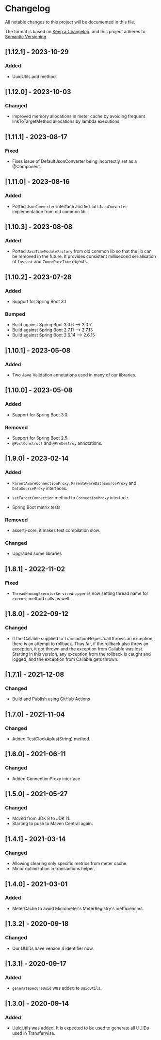 # Changelog

All notable changes to this project will be documented in this file.

The format is based on [Keep a Changelog](https://keepachangelog.com/en/1.0.0/),
and this project adheres to [Semantic Versioning](https://semver.org/spec/v2.0.0.html).

## [1.12.1] - 2023-10-29

### Added

* UuidUtils.add method.

## [1.12.0] - 2023-10-03

### Changed

* Improved memory allocations in meter cache by avoiding frequent linkToTargetMethod allocations by lambda executions.

## [1.11.1] - 2023-08-17

### Fixed

* Fixes issue of DefaultJsonConverter being incorrectly set as a @Component.

## [1.11.0] - 2023-08-16

### Added

* Ported `JsonConverter` interface and `DefaultJsonConverter` implementation from old common lib.

## [1.10.3] - 2023-08-08

### Added

* Ported `JavaTimeModuleFactory` from old common lib so that the lib can be removed in the future. It provides consistent millisecond serialisation of `Instant` and `ZonedDateTime` objects.

## [1.10.2] - 2023-07-28

### Added

* Support for Spring Boot 3.1

### Bumped

* Build against Spring Boot 3.0.6 --> 3.0.7
* Build against Spring Boot 2.7.11 --> 2.7.13
* Build against Spring Boot 2.6.14 --> 2.6.15

## [1.10.1] - 2023-05-08

### Added

* Two Java Validation annotations used in many of our libraries.

## [1.10.0] - 2023-05-08

### Added

* Support for Spring Boot 3.0

### Removed

* Support for Spring Boot 2.5
* `@PostConstruct` and `@PreDestroy` annotations.

## [1.9.0] - 2023-02-14

### Added

* `ParentAwareConnectionProxy`, `ParentAwareDataSourceProxy` and `DataSourceProxy` interfaces.

* `setTargetConnection` method to `ConnectionProxy` interface.

* Spring Boot matrix tests

### Removed

* assertj-core, it makes test compilation slow.

### Changed

* Upgraded some libraries

## [1.8.1] - 2022-11-02

### Fixed

* `ThreadNamingExecutorServiceWrapper` is now setting thread name for `execute` method calls as well.

## [1.8.0] - 2022-09-12

### Changed

* If the Callable supplied to TransactionHelper#call throws an exception, there is an attempt to rollback. Thus far, if the rollback also threw an
  exception, it got thrown and the exception from Callable was lost. Starting in this version, any exception from the rollback is caught and logged,
  and the exception from Callable gets thrown.

## [1.7.1] - 2021-12-08

### Changed

* Build and Publish using GitHub Actions

## [1.7.0] - 2021-11-04

### Changed

* Added TestClock#plus(String) method.

## [1.6.0] - 2021-06-11

### Changed

* Added ConnectionProxy interface

## [1.5.0] - 2021-05-27

### Changed

* Moved from JDK 8 to JDK 11.
* Starting to push to Maven Central again.

## [1.4.1] - 2021-03-14

### Changed

* Allowing clearing only specific metrics from meter cache.
* Minor optimization in transactions helper.

## [1.4.0] - 2021-03-01

### Added

* MeterCache to avoid Micrometer's MeterRegistry's inefficiencies.

## [1.3.2] - 2020-09-18

### Changed

* Our UUIDs have version 4 identifier now.

## [1.3.1] - 2020-09-17

### Added

* `generateSecureUuid` was added to `UuidUtils`.

## [1.3.0] - 2020-09-14

### Added

* UuidUtils was added. It is expected to be used to generate all UUIDs used in Transferwise.